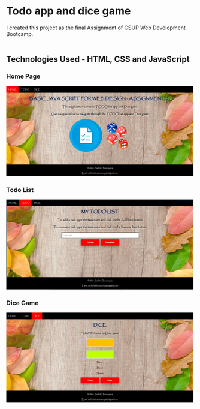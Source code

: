 # Todo app and dice game 

I created this project as the final Assignment of CSUP Web Development Bootcamp.<br><br>

## Technologies Used - HTML, CSS and JavaScript

### Home Page
<img src="/ScreenShots/Screenshot 1.png" width=500px height=240px>

### Todo List
<img src="/ScreenShots/Screenshot 2.png" width=500px height=240px>

### Dice Game
<img src="/ScreenShots/Screenshot 3.png" width=500px height=240px>
